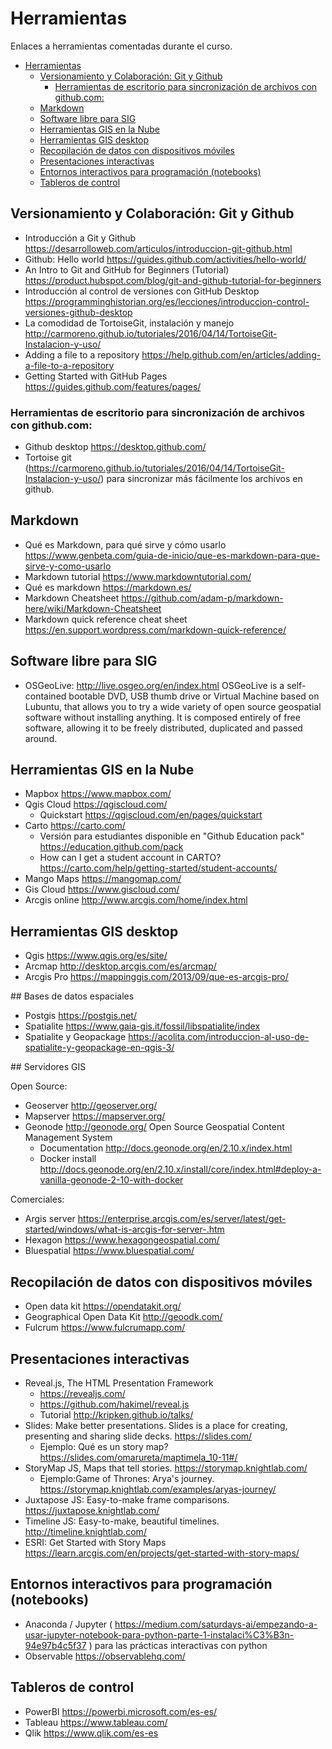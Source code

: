 # Herramientas

Enlaces a herramientas comentadas durante el curso.

- [Herramientas](#herramientas)
  - [Versionamiento y Colaboración: Git y Github](#versionamiento-y-colaboraci%C3%B3n-git-y-github)
    - [Herramientas de escritorio para sincronización de archivos con github.com:](#herramientas-de-escritorio-para-sincronizaci%C3%B3n-de-archivos-con-githubcom)
  - [Markdown](#markdown)
  - [Software libre para SIG](#software-libre-para-sig)
  - [Herramientas GIS en la Nube](#herramientas-gis-en-la-nube)
  - [Herramientas GIS desktop](#herramientas-gis-desktop)
  - [Recopilación de datos con dispositivos móviles](#recopilaci%C3%B3n-de-datos-con-dispositivos-m%C3%B3viles)
  - [Presentaciones interactivas](#presentaciones-interactivas)
  - [Entornos interactivos para programación (notebooks)](#entornos-interactivos-para-programaci%C3%B3n-notebooks)
  - [Tableros de control](#tableros-de-control)



## Versionamiento y Colaboración: Git y Github

* Introducción a Git y Github https://desarrolloweb.com/articulos/introduccion-git-github.html
* Github: Hello world https://guides.github.com/activities/hello-world/
* An Intro to Git and GitHub for Beginners (Tutorial) https://product.hubspot.com/blog/git-and-github-tutorial-for-beginners
* Introducción al control de versiones con GitHub Desktop https://programminghistorian.org/es/lecciones/introduccion-control-versiones-github-desktop
* La comodidad de TortoiseGit, instalación y manejo http://carmoreno.github.io/tutoriales/2016/04/14/TortoiseGit-Instalacion-y-uso/
* Adding a file to a repository  https://help.github.com/en/articles/adding-a-file-to-a-repository
* Getting Started with GitHub Pages https://guides.github.com/features/pages/

### Herramientas de escritorio para sincronización de archivos con github.com:

* Github desktop https://desktop.github.com/
* Tortoise git (https://carmoreno.github.io/tutoriales/2016/04/14/TortoiseGit-Instalacion-y-uso/) para sincronizar más fácilmente los archivos en github.

## Markdown

* Qué es Markdown, para qué sirve y cómo usarlo https://www.genbeta.com/guia-de-inicio/que-es-markdown-para-que-sirve-y-como-usarlo
* Markdown tutorial https://www.markdowntutorial.com/
* Qué es markdown https://markdown.es/
* Markdown Cheatsheet https://github.com/adam-p/markdown-here/wiki/Markdown-Cheatsheet
* Markdown quick reference cheat sheet https://en.support.wordpress.com/markdown-quick-reference/


## Software libre para SIG

* OSGeoLive:  http://live.osgeo.org/en/index.html OSGeoLive is a self-contained bootable DVD, USB thumb drive or Virtual Machine based on Lubuntu, that allows you to try a wide variety of open source geospatial software without installing anything. It is composed entirely of free software, allowing it to be freely distributed, duplicated and passed around.


## Herramientas GIS en la Nube

* Mapbox https://www.mapbox.com/
* Qgis Cloud https://qgiscloud.com/
  * Quickstart https://qgiscloud.com/en/pages/quickstart
* Carto https://carto.com/
  * Versión para estudiantes disponible en "Github Education pack" https://education.github.com/pack
  * How can I get a student account in CARTO? https://carto.com/help/getting-started/student-accounts/
* Mango Maps https://mangomap.com/
* Gis Cloud https://www.giscloud.com/
* Arcgis online http://www.arcgis.com/home/index.html


## Herramientas GIS desktop

* Qgis https://www.qgis.org/es/site/
* Arcmap http://desktop.arcgis.com/es/arcmap/
* Arcgis Pro https://mappinggis.com/2013/09/que-es-arcgis-pro/



## Bases de datos espaciales

* Postgis https://postgis.net/
* Spatialite https://www.gaia-gis.it/fossil/libspatialite/index
* Spatialite y Geopackage https://acolita.com/introduccion-al-uso-de-spatialite-y-geopackage-en-qgis-3/


## Servidores GIS

Open Source:

* Geoserver http://geoserver.org/
* Mapserver https://mapserver.org/
* Geonode http://geonode.org/  Open Source Geospatial Content Management System  
  * Documentation http://docs.geonode.org/en/2.10.x/index.html
  * Docker install http://docs.geonode.org/en/2.10.x/install/core/index.html#deploy-a-vanilla-geonode-2-10-with-docker

Comerciales:

* Argis server https://enterprise.arcgis.com/es/server/latest/get-started/windows/what-is-arcgis-for-server-.htm
* Hexagon https://www.hexagongeospatial.com/
* Bluespatial https://www.bluespatial.com/


## Recopilación de datos con dispositivos móviles

* Open data kit https://opendatakit.org/
* Geographical Open Data Kit  http://geoodk.com/
* Fulcrum https://www.fulcrumapp.com/


## Presentaciones interactivas

* Reveal.js,  The HTML Presentation Framework  
  * https://revealjs.com/
  * https://github.com/hakimel/reveal.js
  * Tutorial http://kripken.github.io/talks/
* Slides: Make better presentations. Slides is a place for creating, presenting and sharing slide decks.
  https://slides.com/
  * Ejemplo: Qué es un story map? https://slides.com/omarureta/maptimela_10-11#/   
* StoryMap JS,  Maps that tell stories.  https://storymap.knightlab.com/
  * Ejemplo:Game of Thrones: Arya's journey. https://storymap.knightlab.com/examples/aryas-journey/
* Juxtapose JS: Easy-to-make frame comparisons. https://juxtapose.knightlab.com/
* Timeline JS: Easy-to-make, beautiful timelines. http://timeline.knightlab.com/
* ESRI: Get Started with Story Maps https://learn.arcgis.com/en/projects/get-started-with-story-maps/



## Entornos interactivos para programación (notebooks)

* Anaconda / Jupyter ( https://medium.com/saturdays-ai/empezando-a-usar-jupyter-notebook-para-python-parte-1-instalaci%C3%B3n-94e97b4c5f37 )  para las prácticas interactivas con python
* Observable https://observablehq.com/

## Tableros de control

* PowerBI https://powerbi.microsoft.com/es-es/
* Tableau  https://www.tableau.com/
* Qlik https://www.qlik.com/es-es


